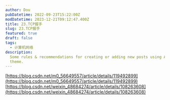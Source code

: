 ```yaml
---
author: Dou
pubDatetime: 2022-09-23T15:22:00Z
modDatetime: 2023-12-21T09:12:47.400Z
title: 23.TCP握手
slug: 23.TCP握手
featured: true
draft: false
tags:
  - 计算机网络
description:
  Some rules & recommendations for creating or adding new posts using AstroPaper
  theme.
---
```


[https://blog.csdn.net/m0_56649557/article/details/119492899](https://blog.csdn.net/m0_56649557/article/details/119492899)<br />[https://blog.csdn.net/weixin_48684274/article/details/108263608](https://blog.csdn.net/weixin_48684274/article/details/108263608)
